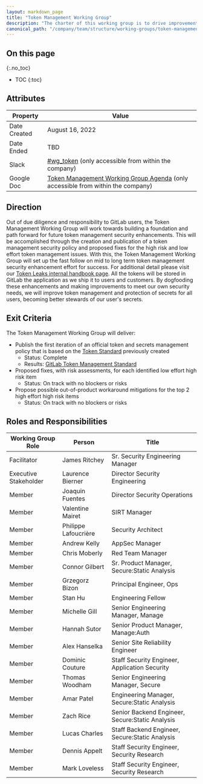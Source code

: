 ```yaml
---
layout: markdown_page
title: "Token Management Working Group"
description: "The charter of this working group is to drive improvements for token management."
canonical_path: "/company/team/structure/working-groups/token-management/"
---
```


## On this page
{:.no_toc}

- TOC
{:toc}

## Attributes

| Property        | Value           |
|-----------------|-----------------|
| Date Created    | August 16, 2022   |
| Date Ended      | TBD  |
| Slack           | [#wg_token]() (only accessible from within the company) |
| Google Doc      | [Token Management Working Group Agenda](https://docs.google.com/document/d/17X-P9vnKDa6WZ6m-0Hxf5aIFkEhmArUN069GgQ-6Dss/edit) (only accessible from within the company) |

## Direction

Out of due diligence and responsibility to GitLab users, the Token Management Working Group will
work towards building a foundation and path forward for future token management security
enhancements. This will be accomplished through the creation and publication of a token management
security policy and proposed fixes for the high risk and low effort token management issues. With
this, the Token Management Working Group will set up the fast follow on mid to long term token
management security enhancement effort for success. For additional detail please visit our 
[Token Leaks internal handbook page](https://internal-handbook.gitlab.io/handbook/engineering/security/token-leaks/).
All the tokens will be stored in GitLab the application as we ship it to users and customers. By
dogfooding these enhancements and making improvements to meet our own security needs, we will
improve token management and protection of secrets for all users, becoming better stewards of our
user's secrets. 

## Exit Criteria

The Token Management Working Group will deliver:
* Publish the first iteration of an official token and secrets management policy that is based on the [Token Standard](https://gitlab.com/gitlab-com/gl-security/security-research/cryptographic-standards/-/blob/main/token-standard.md) previously created
    * Status: Complete
    * Results: [GitLab Token Management Standard](https://about.gitlab.com/handbook/security/token-management-standard.html)
* Proposed fixes, with risk assessments, for each identified low effort high risk item
    * Status: On track with no blockers or risks
* Propose possible out-of-product workaround mitigations for the top 2 high effort high risk items
    * Status: On track with no blockers or risks

## Roles and Responsibilities

| Working Group Role              | Person                | Title                                                        |
|---------------------------------|-----------------------|--------------------------------------------------------------|
| Facilitator                     | James Ritchey        |  Sr. Security Engineering Manager |
| Executive Stakeholder | Laurence Bierner          | Director Security Engineering                         |
| Member         | Joaquin Fuentes   | Director Security Operations           |
| Member         | Valentine Mairet   | SIRT Manager           |
| Member         | Philippe Lafoucrière    | Security Architect           |
| Member         | Andrew Kelly    | AppSec Manager            |
| Member         | Chris Moberly   | Red Team Manager          |
| Member         | Connor Gilbert  | Sr. Product Manager, Secure:Static Analysis |
| Member         | Grzegorz Bizon  | Principal Engineer, Ops   |
| Member         | Stan Hu         | Engineering Fellow        |
| Member         | Michelle Gill   | Senior Engineering Manager, Manage |
| Member         | Hannah Sutor    | Senior Product Manager, Manage:Auth |
| Member         | Alex Hanselka   | Senior Site Reliability Engineer |
| Member         | Dominic Couture | Staff Security Engineer, Application Security |
| Member         | Thomas Woodham  | Senior Engineering Manager, Secure |
| Member         | Amar Patel      | Engineering Manager, Secure:Static Analysis |
| Member         | Zach Rice       | Senior Backend Engineer, Secure:Static Analysis |
| Member         | Lucas Charles   | Staff Backend Engineer, Secure:Static Analysis |
| Member         | Dennis Appelt   | Staff Security Engineer, Security Research |
| Member         | Mark Loveless   | Staff Security Engineer, Security Research |
